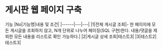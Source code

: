 # 게시판 웹 페이지 구축

기능
|No|기능명|내용 및 조건|
|------|---|---|
|1|전체 게시글 조회|- 한 페이지에 모든 게시글을 조회하지 않고, N개 단위로 나누어 페이징(SQL 구현)한다. 내용/댓글을 제외한 모든 내용을 리스트로 확인 가능하다.|
|2|게시글 상세 조회|테스트3|
|3|테스트2|테스트3|


  
